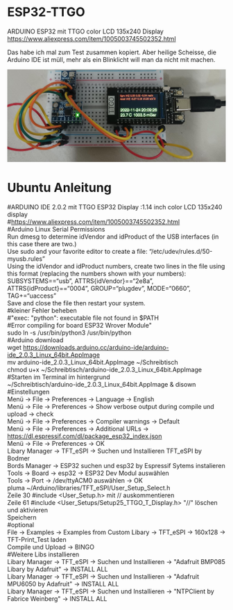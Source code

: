 # ESP32-TTGO

ARDUINO ESP32 mit TTGO color LCD 135x240 Display 
https://www.aliexpress.com/item/1005003745502352.html

Das habe ich mal zum Test zusammen kopiert. Aber heilige Scheisse, die Arduino IDE ist müll, mehr als ein Blinklicht will man da nicht mit machen.

![](FirstProjectEsp32TTGO.jpeg)

# Ubuntu Anleitung
#ARDUINO IDE 2.0.2 mit TTGO ESP32 Display :1.14 inch color LCD 135x240 display <br>
#https://www.aliexpress.com/item/1005003745502352.html <br>
#Arduino Linux Serial Permissions <br>
Run dmesg to determine idVendor and idProduct of the USB interfaces (in this case there are two.) <br>
Use sudo and your favorite editor to create a file: “/etc/udev/rules.d/50-myusb.rules” <br>
Using the idVendor and idProduct numbers, create two lines in the file using this format (replacing the numbers shown with your numbers): <br>
SUBSYSTEMS==“usb”, ATTRS{idVendor}==“2e8a”, ATTRS{idProduct}==“0004”, GROUP=“plugdev”, MODE=“0660”, TAG+=“uaccess” <br>
Save and close the file then restart your system. <br>
#kleiner Fehler beheben <br>
#"exec: "python": executable file not found in $PATH <br>
#Error compiling for board ESP32 Wrover Module"  <br>
sudo ln -s /usr/bin/python3 /usr/bin/python <br>
#Arduino download <br>
wget https://downloads.arduino.cc/arduino-ide/arduino-ide_2.0.3_Linux_64bit.AppImage <br>
mv arduino-ide_2.0.3_Linux_64bit.AppImage ~/Schreibtisch <br>
chmod u+x ~/Schreibtisch/arduino-ide_2.0.3_Linux_64bit.AppImage <br>
#Starten im Terminal im hintergrund <br>
~/Schreibtisch/arduino-ide_2.0.3_Linux_64bit.AppImage & disown <br>
#Einstellungen <br>
Menü -> File -> Preferences -> Language -> English <br>
Menü -> File -> Preferences -> Show verbose output during compile und upload -> check <br>
Menü -> File -> Preferences -> Compiler warnings -> Default <br>
Menü -> File -> Preferences -> Additional URLs -> https://dl.espressif.com/dl/package_esp32_index.json <br>
Menü -> File -> Preferences -> OK <br>
Libary Manager -> TFT_eSPI -> Suchen und Installieren  TFT_eSPI by Bodmer <br>
Bords Manager -> ESP32 suchen und esp32 by Espressif Sytems instalieren <br>
Tools -> Board -> esp32 -> ESP32 Dev Modul auswählen <br>
Tools -> Port -> /dev/ttyACM0 auswählen -> OK <br>
pluma ~/Arduino/libraries/TFT_eSPI/User_Setup_Select.h <br>
Zeile 30 #include <User_Setup.h>  mit // auskommentieren <br>
Zeile 61 #include <User_Setups/Setup25_TTGO_T_Display.h> "//" löschen und aktivieren <br>
Speichern <br>
#optional <br>
File -> Examples -> Examples from Custom Libary -> TFT_eSPI -> 160x128 -> TFT-Print_Test laden <br>
Compile und Upload -> BINGO <br>
#Weitere Libs installieren <br>
Libary Manager -> TFT_eSPI -> Suchen und Installieren  -> "Adafruit BMP085 Libary by Adafruit" -> INSTALL ALL  <br>
Libary Manager -> TFT_eSPI -> Suchen und Installieren  -> "Adafruit MPU6050 by Adafruit" -> INSTALL ALL <br>
Libary Manager -> TFT_eSPI -> Suchen und Installieren  -> "NTPClient by Fabrice Weinberg" -> INSTALL ALL <br>
